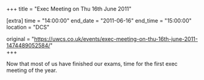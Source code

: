 +++
title = "Exec Meeting on Thu 16th June 2011"

[extra]
time = "14:00:00"
end_date = "2011-06-16"
end_time = "15:00:00"
location = "DCS"

original = "https://uwcs.co.uk/events/exec-meeting-on-thu-16th-june-2011-1474489052584/"    
+++

Now that most of us have finished our exams, time for the first exec meeting of the year.

